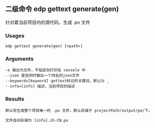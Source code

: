 ## 二级命令 edp gettext generate(gen)

针对着当前项目内的源代码，生成 .po 文件

### Usages

    edp gettext generate(gen) [<path>]

### Arguments

    -o 输出为文件，不指定则打印在 console 中
    --json 是否同时输出一个同名的json文件
    --keyword=[keyword] gettext标记的关键词，默认为 _
    --info=[info] 描述，当前项目的描述

### Results

    默认将生成整个项目唯一的 .po 文件，默认存储于 projectPath/output/po/下。

    文件自动存储为 [info].zh-CN.po
